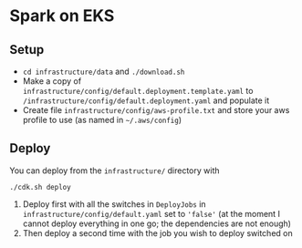 # Spark on EKS

## Setup

- `cd infrastructure/data` and `./download.sh`
- Make a copy of `infrastructure/config/default.deployment.template.yaml` to `/infrastructure/config/default.deployment.yaml` and populate it
- Create file `infrastructure/config/aws-profile.txt` and store your aws profile to use (as named in `~/.aws/config`)

## Deploy

You can deploy from the `infrastructure/` directory with

```
./cdk.sh deploy
```

1. Deploy first with all the switches in `DeployJobs` in `infrastructure/config/default.yaml` set to `'false'` (at the moment I cannot deploy everything in one go; the dependencies are not enough)
2. Then deploy a second time with the job you wish to deploy switched on